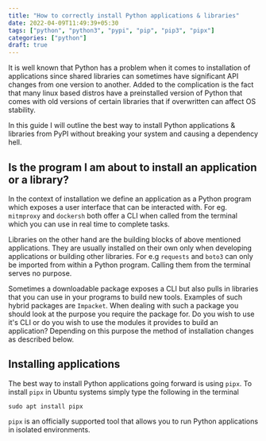 ```yaml
---
title: "How to correctly install Python applications & libraries"
date: 2022-04-09T11:49:39+05:30
tags: ["python", "python3", "pypi", "pip", "pip3", "pipx"]
categories: ["python"]
draft: true
---
```


It is well known that Python has a problem when it comes to installation of applications since shared libraries can sometimes have significant API changes from one version to another. Added to the complication is the fact that many linux based distros have a preinstalled version of Python that comes with old versions of certain libraries that if overwritten can affect OS stability.

In this guide I will outline the best way to install Python applications & libraries from PyPI without breaking your system and causing a dependency hell.

## Is the program I am about to install an application or a library?

In the context of installation we define an application as a Python program which exposes a user interface that can be interacted with. For eg. `mitmproxy` and `dockersh` both offer a CLI when called from the terminal which you can use in real time to complete tasks.

Libraries on the other hand are the building blocks of above mentioned applications. They are usually installed on their own only when developing applications or building other libraries. For e.g `requests` and `boto3` can only be imported from within a Python program. Calling them from the terminal serves no purpose.

Sometimes a downloadable package exposes a CLI but also pulls in libraries that you can use in your programs to build new tools. Examples of such hybrid packages are `Impacket`. When dealing with such a package you should look at the purpose you require the package for. Do you wish to use it's CLI or do you wish to use the modules it provides to build an application? Depending on this purpose the method of installation changes as described below.

## Installing applications

The best way to install Python applications going forward is using `pipx`. To install `pipx` in Ubuntu systems simply type the following in the terminal
```terminal
sudo apt install pipx
```
`pipx` is an officially supported tool that allows you to run Python applications in isolated environments.